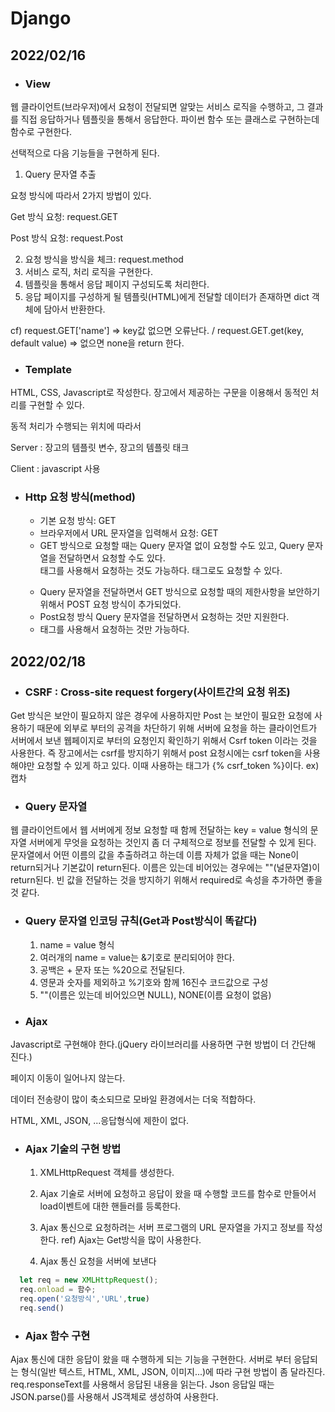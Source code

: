 # Django

## 2022/02/16

- ### **View**
 
웹 클라이언트(브라우저)에서 요청이 전달되면 알맞는 서비스 로직을 수행하고, 그 결과를 직접 응답하거나 템플릿을 통해서 응답한다. 파이썬 함수 또는 클래스로 구현하는데 함수로 구현한다.

선택적으로 다음 기능들을 구현하게 된다.

1. Query 문자열 추출

요청 방식에 따라서 2가지 방법이 있다.

Get 방식 요청: request.GET

Post 방식 요청: request.Post

2. 요청 방식을 방식을 체크: request.method 
3. 서비스 로직, 처리 로직을 구현한다.
4. 템플릿을 통해서 응답 페이지 구성되도록 처리한다.
5. 응답 페이지를 구성하게 될 템플릿(HTML)에게 전달할 데이터가 존재하면 dict 객체에 담아서 반환한다.

cf) request.GET['name'] => key값 없으면 오류난다. / request.GET.get(key, default value) => 없으면 none을 return 한다.


- ### **Template**

HTML, CSS, Javascript로 작성한다. 장고에서 제공하는 구문을 이용해서 동적인 처리를 구현할 수 있다.

동적 처리가 수행되는 위치에 따라서

Server : 장고의 템플릿 변수, 장고의 템플릿 태크

Client : javascript 사용


- ### **Http 요청 방식(method)**
  - 기본 요청 방식: GET
  - 브라우저에서 URL 문자열을 입력해서 요청: GET
  - GET 방식으로 요청할 때는 Query 문자열 없이 요청할 수도 있고, Query 문자열을 전달하면서 요청할 수도 있다. <form> 태그를 사용해서 요청하는 것도 가능하다. <a> 태그로도 요청할 수 있다.
  - Query 문자열을 전달하면서 GET 방식으로 요청할 때의 제한사항을 보안하기 위해서 POST 요청 방식이 추가되었다.
  - Post요청 방식 Query 문자열을 전달하면서 요청하는 것만 지원한다.
  - <form> 태그를 사용해서 요청하는 것만 가능하다.
 
 ## 2022/02/18

 - ### **CSRF** : Cross-site request forgery(사이트간의 요청 위조)
Get 방식은 보안이 필요하지 않은 경우에 사용하지만 Post 는 보안이 필요한 요청에 사용하기 때문에 외부로 부터의 공격을 차단하기 위해 서버에 요청을 하는 클라이언트가
서버에서 보낸 웹페이지로 부터의 요청인지 확인하기 위해서 Csrf token 이라는 것을 사용한다. 즉 장고에서는 csrf를 방지하기 위해서 post 요청시에는 csrf token을 사용해야만
요청할 수 있게 하고 있다. 이때 사용하는 태그가 {% csrf_token %}이다.
ex) 캡차
 
 - ### Query 문자열 
 
웹 클라이언트에서 웹 서버에게 정보 요청할 때 함께 전달하는 key = value 형식의 문자열
서버에게 무엇을 요청하는 것인지 좀 더 구체적으로 정보를 전달할 수 있게 된다.
문자열에서 어떤 이름의 값을 추출하려고 하는데 이름 자체가 없을 때는 None이 return되거나 기본값이 return된다. 이름은 있는데 비어있는 경우에는 ""(널문자열)이 return된다.
빈 값을 전달하는 것을 방지하기 위해서 required로 속성을 추가하면 좋을 것 같다.
 
 - ### Query 문자열 인코딩 규칙(Get과 Post방식이 똑같다)
    1. name = value 형식
    2. 여러개의 name = value는 &기호로 분리되어야 한다.
    3. 공백은 + 문자 또는 %20으로 전달된다.
    4. 영문과 숫자를 제외하고 %기호와 함께 16진수 코드값으로 구성
    5. ""(이름은 있는데 비어있으면 NULL), NONE(이름 요청이 없음)
  
 - ### Ajax
 Javascript로 구현해야 한다.(jQuery 라이브러리를 사용하면 구현 방법이 더 간단해 진다.)
 
 페이지 이동이 일어나지 않는다.
 
 데이터 전송량이 많이 축소되므로 모바일 환경에서는 더욱 적합하다.
 
 HTML, XML, JSON, ...응답형식에 제한이 없다.
 
 
 - ### Ajax 기술의 구현 방법
    1. XMLHttpRequest 객체를 생성한다.
  
    2. Ajax 기술로 서버에 요청하고 응답이 왔을 때 수행할 코드를 함수로 만들어서 load이벤트에 대한 핸들러를 등록한다.
 
    3. Ajax 통신으로 요청하려는 서버 프로그램의 URL 문자열을 가지고 정보를 작성한다. ref) Ajax는 Get방식을 많이 사용한다.
 
    4. Ajax 통신 요청을 서버에 보낸다
 
```javascript
  let req = new XMLHttpRequest();
  req.onload = 함수;
  req.open('요청방식','URL',true)
  req.send()
```

- ### Ajax 함수 구현
Ajax 통신에 대한 응답이 왔을 때 수행하게 되는 기능을 구현한다. 서버로 부터 응답되는 형식(일반 텍스트, HTML, XML, JSON, 이미지...)에 따라 구현 방법이 좀 달라진다.
req.responseText를 사용해서 응답된 내용을 읽는다. Json 응답일 때는 JSON.parse()를 사용해서 JS객체로 생성하여 사용한다.

